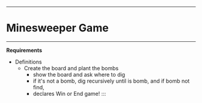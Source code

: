
---

# Minesweeper Game 
___


**Requirements**

+ Definitions
  - Create the board and plant the bombs
    * show the board and ask where to dig
    + if it's not a bomb, dig recursively until is bomb, and if bomb not find, 
    - declares Win or End game!
:::
